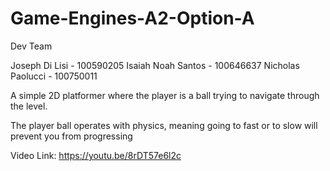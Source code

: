 # Game-Engines-A2-Option-A

Dev Team

Joseph Di Lisi - 100590205
Isaiah Noah Santos - 100646637
Nicholas Paolucci - 100750011

A simple 2D platformer where the player is a ball trying
to navigate through the level. 

The player ball operates with physics, meaning going to fast
or to slow will prevent you from progressing
 
Video Link: https://youtu.be/8rDT57e6l2c